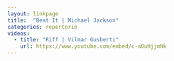 ```yaml
---
layout: linkpage
title:  "Beat It | Michael Jackson"
categories: repertorie
videos:
  - title: "Riff | Vilmar Gusberti"
    url: https://www.youtube.com/embed/c-aOuHjjmNk
---
```

